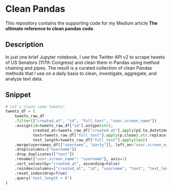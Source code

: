 # Clean Pandas

This repository contains the supporting code for my Medium article **The ultimate reference to clean pandas code**. 

## Description

In just one brief Jupyter notebook, I use the Twitter API v2 to scrape tweets of US Senators (117th Congress) and clean them in Pandas using method chaining and pipes. The result is a curated collection of clean Pandas methods that I use on a daily basis to clean, investigate, aggregate, and analyze text data.

## Snippet

```python
# Let's clean some tweets! 
tweets_df = (
    tweets_raw_df
    .filter(["created_at", "id", "full_text", "user.screen_name"])                                   # Keep only relevant columns
    .assign(id=tweets_raw_df["id"].astype(str),                                                      # Convert id to string
            created_at=tweets_raw_df["created_at"].apply(pd.to_datetime),                            # Convert datetime to timestamp with Pandas method
            text=tweets_raw_df["full_text"].apply(p.clean).str.replace("&amp;", "and "),             # Clean tweets using preprocessor and replace &amp; with "and "
            text_length=tweets_raw_df["full_text"].apply(len))                                       # Calculate length of tweets
    .merge(usernames_df[["username", "party"]], left_on="user.screen_name", right_on="username")     # Merge with usernames_df to get politcal affiliations                                                                                                      # Get usernames, party affiliations
    .drop(columns=["username"])                                                                      # Drop extra username column added after merge
    .drop_duplicates(["text"])                                                                       # Drop duplicate tweets
    .rename({"user.screen_name": "username"}, axis=1)                                                # Rename columns
    .sort_values(by="created_at", ascending=False)                                                   # Sort tweets by date
    .reindex(columns=["created_at", "id", "username", "text", "text_length", "party"])               # Reorder columns
    .reset_index(drop=True)                                                                          # Reset index
    .query('text_length > 0')                                                                        # Remove rows with empty tweets
)
```

